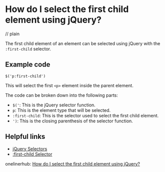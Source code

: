 # How do I select the first child element using jQuery?
// plain

The first child element of an element can be selected using jQuery with the `:first-child` selector.

## Example code

```
$('p:first-child')
```

This will select the first `<p>` element inside the parent element.

The code can be broken down into the following parts:

- `$('`: This is the jQuery selector function.
- `p`: This is the element type that will be selected.
- `:first-child`: This is the selector used to select the first child element.
- `')`: This is the closing parenthesis of the selector function.

## Helpful links
- [jQuery Selectors](https://api.jquery.com/category/selectors/)
- [:first-child Selector](https://api.jquery.com/first-child-selector/)

onelinerhub: [How do I select the first child element using jQuery?](https://onelinerhub.com/jquery/how-do-i-select-the-first-child-element-using-jquery)